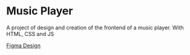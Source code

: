 # Music Player

A project of design and creation of the frontend of a music player. With HTML, CSS and JS

[Figma Design](https://www.figma.com/file/SktDTjJzuXCkW6CMk5lPvZ/Music-proyect?node-id=0%3A1)
